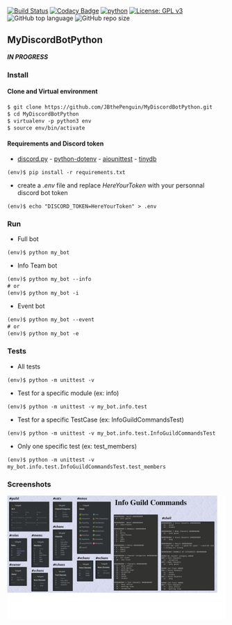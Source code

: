 [![Build Status](https://travis-ci.com/JBthePenguin/MyDiscordBotPython.svg?branch=master)](https://travis-ci.com/github/JBthePenguin/MyDiscordBotPython) [![Codacy Badge](https://api.codacy.com/project/badge/Grade/5f71a237b819419dbb16e46aac038657)](https://www.codacy.com/manual/JBthePenguin/MyDiscordBotPython?utm_source=github.com&amp;utm_medium=referral&amp;utm_content=JBthePenguin/MyDiscordBotPython&amp;utm_campaign=Badge_Grade) [![python](https://img.shields.io/badge/python-3.7.5-red.svg)](https://www.python.org/downloads/) [![License: GPL v3](https://img.shields.io/badge/License-GPLv3-red.svg)](https://www.gnu.org/licenses/gpl-3.0) ![GitHub top language](https://img.shields.io/github/languages/top/JBthePenguin/MyDiscordBotPython) ![GitHub repo size](https://img.shields.io/github/repo-size/JBthePenguin/MyDiscordBotPython)
## MyDiscordBotPython

***IN PROGRESS***

### Install

#### Clone and Virtual environment
```shell
$ git clone https://github.com/JBthePenguin/MyDiscordBotPython.git
$ cd MyDiscordBotPython
$ virtualenv -p python3 env
$ source env/bin/activate
```

#### Requirements and Discord token
- [discord.py](https://discordpy.readthedocs.io/en/latest/) - [python-dotenv](https://github.com/theskumar/python-dotenv) - [aiounittest](https://github.com/kwarunek/aiounittest) - [tinydb](https://tinydb.readthedocs.io/en/latest/)
```shell
(env)$ pip install -r requirements.txt
```
- create a *.env* file and replace *HereYourToken* with your personnal discord bot token
```shell
(env)$ echo "DISCORD_TOKEN=HereYourToken" > .env
```

### Run
- Full bot
```shell
(env)$ python my_bot
```
- Info Team bot
```shell
(env)$ python my_bot --info
# or
(env)$ python my_bot -i
```
- Event bot
```shell
(env)$ python my_bot --event
# or
(env)$ python my_bot -e
```

### Tests
- All tests
```shell
(env)$ python -m unittest -v
```
- Test for a specific module (ex: info)
```shell
(env)$ python -m unittest -v my_bot.info.test
```
- Test for a specific TestCase (ex: InfoGuildCommandsTest)
```shell
(env)$ python -m unittest -v my_bot.info.test.InfoGuildCommandsTest
```
- Only one specific test (ex: test_members)
```shell
(env)$ python -m unittest -v my_bot.info.test.InfoGuildCommandsTest.test_members
```

### Screenshots
![Info Guild Commmands](screenshots/infoguildcommands.png)
